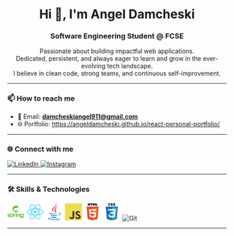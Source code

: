 <h1 align="center">Hi 👋, I'm Angel Damcheski</h1>
<h3 align="center">Software Engineering Student @ FCSE</h3>

<p align="center">
  Passionate about building impactful web applications. <br/>
  Dedicated, persistent, and always eager to learn and grow in the ever-evolving tech landscape. <br/>
  I believe in clean code, strong teams, and continuous self-improvement.
</p>

---

### 📫 How to reach me
- 📧 Email: **damcheskiangel911@gmail.com**  
- 🌐 Portfolio: https://angeldamcheski.github.io/react-personal-portfolio/

---

### 🌐 Connect with me
<p align="left">
  <a href="https://www.linkedin.com/in/angeldamcheski/" target="_blank">
    <img src="https://raw.githubusercontent.com/rahuldkjain/github-profile-readme-generator/master/src/images/icons/Social/linked-in-alt.svg" alt="LinkedIn" width="30" />
  </a>
  <a href="https://instagram.com/angeldamcheski" target="_blank">
    <img src="https://raw.githubusercontent.com/rahuldkjain/github-profile-readme-generator/master/src/images/icons/Social/instagram.svg" alt="Instagram" width="30" />
  </a>
</p>

---

### 🛠️ Skills & Technologies
<p>
  <!-- Core Technologies -->
  <img src="https://raw.githubusercontent.com/devicons/devicon/master/icons/spring/spring-original-wordmark.svg" alt="Spring" width="40" height="40"/>
  <img src="https://raw.githubusercontent.com/devicons/devicon/master/icons/react/react-original.svg" alt="React" width="40" height="40"/>
  <img src="https://raw.githubusercontent.com/devicons/devicon/master/icons/java/java-original.svg" alt="Java" width="40" height="40"/>
  <img src="https://raw.githubusercontent.com/devicons/devicon/master/icons/javascript/javascript-original.svg" alt="JavaScript" width="40" height="40"/>

  <!-- Web Technologies -->
  <img src="https://raw.githubusercontent.com/devicons/devicon/master/icons/html5/html5-original-wordmark.svg" alt="HTML" width="40" height="40"/>
  <img src="https://raw.githubusercontent.com/devicons/devicon/master/icons/css3/css3-original-wordmark.svg" alt="CSS" width="40" height="40"/>

  <!-- Programming Languages -->


  <!-- Tools -->
  <img src="https://www.vectorlogo.zone/logos/git-scm/git-scm-icon.svg" alt="Git" width="40" height="40"/>
  
</p>

---

